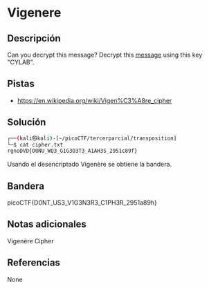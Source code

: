 # Vigenere

## Descripción
Can you decrypt this message? Decrypt this [message](https://artifacts.picoctf.net/c/160/cipher.txt) using this key "CYLAB".

## Pistas
- https://en.wikipedia.org/wiki/Vigen%C3%A8re_cipher

## Solución
```bash
┌──(kali㉿kali)-[~/picoCTF/tercerparcial/transposition]
└─$ cat cipher.txt 
rgnoDVD{O0NU_WQ3_G1G3O3T3_A1AH3S_2951c89f}
```
Usando el desencriptado Vigenère se obtiene la bandera.

## Bandera
picoCTF{D0NT_US3_V1G3N3R3_C1PH3R_2951a89h}

## Notas adicionales
Vigenère Cipher

## Referencias
None